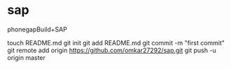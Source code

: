 sap
===

phonegapBuild+SAP

touch README.md
git init
git add README.md
git commit -m "first commit"
git remote add origin https://github.com/omkar27292/sap.git
git push -u origin master


